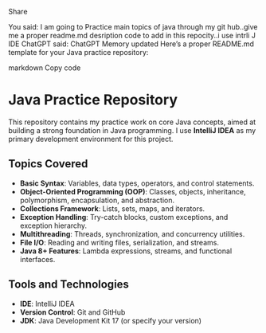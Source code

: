 Share


You said:
I am going to Practice main topics of java through my git hub..give me  a proper readme.md desription code to add in this repocity..i use intrli J IDE
ChatGPT said:
ChatGPT
Memory updated
Here’s a proper README.md template for your Java practice repository:

markdown
Copy code
# Java Practice Repository

This repository contains my practice work on core Java concepts, aimed at building a strong foundation in Java programming. I use **IntelliJ IDEA** as my primary development environment for this project.

## Topics Covered

- **Basic Syntax**: Variables, data types, operators, and control statements.
- **Object-Oriented Programming (OOP)**: Classes, objects, inheritance, polymorphism, encapsulation, and abstraction.
- **Collections Framework**: Lists, sets, maps, and iterators.
- **Exception Handling**: Try-catch blocks, custom exceptions, and exception hierarchy.
- **Multithreading**: Threads, synchronization, and concurrency utilities.
- **File I/O**: Reading and writing files, serialization, and streams.
- **Java 8+ Features**: Lambda expressions, streams, and functional interfaces.

## Tools and Technologies

- **IDE**: IntelliJ IDEA
- **Version Control**: Git and GitHub
- **JDK**: Java Development Kit 17 (or specify your version)